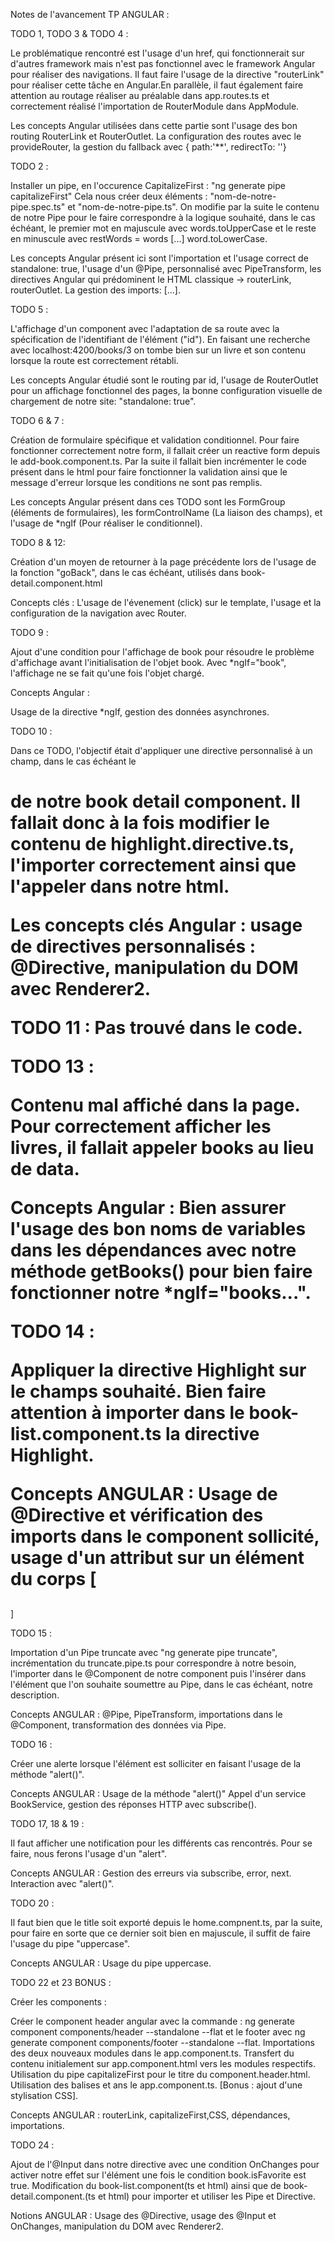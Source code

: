 Notes de l'avancement TP ANGULAR :

TODO 1, TODO 3 & TODO 4 :

Le problématique rencontré est l'usage d'un href, qui fonctionnerait sur d'autres framework mais n'est pas fonctionnel avec le framework Angular pour réaliser des navigations. Il faut faire l'usage de la directive "routerLink" pour réaliser cette tâche en Angular.En parallèle, il faut également faire attention au routage réaliser au préalable dans app.routes.ts et correctement réalisé l'importation de RouterModule dans AppModule.

Les concepts Angular utilisées dans cette partie sont l'usage des bon routing RouterLink et RouterOutlet. La configuration des routes avec le provideRouter, la gestion du fallback avec { path:'**', redirectTo: ''}

TODO 2 :

Installer un pipe, en l'occurence CapitalizeFirst :
	"ng generate pipe capitalizeFirst"
Cela nous créer deux éléments : "nom-de-notre-pipe.spec.ts" et "nom-de-notre-pipe.ts".
On modifie par la suite le contenu de notre Pipe pour le faire correspondre à la logique souhaité, dans le cas échéant, le premier mot en majuscule avec words.toUpperCase et le reste en minuscule avec restWords = words [...] word.toLowerCase.

Les concepts Angular présent ici sont l'importation et l'usage correct de standalone: true, l'usage d'un @Pipe, personnalisé avec PipeTransform, les directives Angular qui prédominent le HTML classique -> routerLink, routerOutlet. La gestion des imports: [...].


TODO 5 :

L'affichage d'un component avec l'adaptation de sa route avec la spécification de l'identifiant de l'élément ("id"). En faisant une recherche avec localhost:4200/books/3 on tombe bien sur un livre et son contenu lorsque la route est correctement rétabli.

Les concepts Angular étudié sont le routing par id, l'usage de RouterOutlet pour un affichage fonctionnel des pages, la bonne configuration visuelle de chargement de notre site: "standalone: true".

TODO 6 & 7 :

Création de formulaire spécifique et validation conditionnel. Pour faire fonctionner correctement notre form, il fallait créer un reactive form depuis le add-book.component.ts.
Par la suite il fallait bien incrémenter le code présent dans le html pour faire fonctionner la validation ainsi que le message d'erreur lorsque les conditions ne sont pas remplis.

Les concepts Angular présent dans ces TODO sont les FormGroup (éléments de formulaires), les formControlName (La liaison des champs), et l'usage de *ngIf (Pour réaliser le conditionnel).

TODO 8 & 12:

Création d'un moyen de retourner à la page précédente lors de l'usage de la fonction "goBack", dans le cas échéant, utilisés dans book-detail.component.html

Concepts clés : L'usage de l'évenement (click) sur le template, l'usage et la configuration de la navigation avec Router.

TODO 9 :

Ajout d'une condition pour l'affichage de book pour résoudre le problème d'affichage avant l'initialisation de l'objet book. Avec *ngIf="book", l'affichage ne se fait qu'une fois l'objet chargé.

Concepts Angular :

Usage de la directive *ngIf, gestion des données asynchrones.

TODO 10 :

Dans ce TODO, l'objectif était d'appliquer une directive personnalisé à un champ, dans le cas échéant le <h1> de notre book detail component. Il fallait donc à la fois modifier le contenu de highlight.directive.ts, l'importer correctement ainsi que l'appeler dans notre html.

Les concepts clés Angular : usage de directives personnalisés : @Directive, manipulation du DOM avec Renderer2.

TODO 11 : Pas trouvé dans le code.

TODO 13 :

Contenu mal affiché dans la page. Pour correctement afficher les livres, il fallait appeler books au lieu de data.

Concepts Angular : Bien assurer l'usage des bon noms de variables dans les dépendances avec notre méthode getBooks() pour bien faire fonctionner notre *ngIf="books...".

TODO 14 :

Appliquer la directive Highlight sur le champs souhaité. Bien faire attention à importer dans le book-list.component.ts la directive Highlight.

Concepts ANGULAR : Usage de @Directive et vérification des imports dans le component sollicité, usage d'un attribut sur un élément du corps [<h2 highlight></h2>]

TODO 15 :

Importation d'un Pipe truncate avec "ng generate pipe truncate", incrémentation du truncate.pipe.ts pour correspondre à notre besoin, l'importer dans le @Component de notre component puis l'insérer dans l'élément que l'on souhaite soumettre au Pipe, dans le cas échéant, notre description.

Concepts ANGULAR : @Pipe, PipeTransform, importations dans le @Component, transformation des données via Pipe.

TODO 16 : 

Créer une alerte lorsque l'élément est solliciter en faisant l'usage de la méthode "alert()".

Concepts ANGULAR : Usage de la méthode "alert()" Appel d'un service BookService, gestion des réponses HTTP avec subscribe().

TODO 17, 18 & 19 :

Il faut afficher une notification pour les différents cas rencontrés. Pour se faire, nous ferons l'usage d'un "alert".

Concepts ANGULAR : Gestion des erreurs via subscribe, error, next. Interaction avec "alert()".

TODO 20 :

Il faut bien que le title soit exporté depuis le home.compnent.ts, par la suite, pour faire en sorte que ce dernier soit bien en majuscule, il suffit de faire l'usage du pipe "uppercase".

Concepts ANGULAR : Usage du pipe uppercase.

TODO 22 et 23 BONUS :

Créer les components :

Créer le component header angular avec la commande : ng generate component components/header --standalone --flat et le footer avec ng generate component components/footer --standalone --flat. Importations des deux nouveaux modules dans le app.component.ts. Transfert du contenu initialement sur app.component.html vers les modules respectifs. Utilisation du pipe capitalizeFirst pour le titre du component.header.html. Utilisation des balises <app-header></app-header> et <app-footer></app-footer> ans le app.component.ts. [Bonus : ajout d'une stylisation CSS].

Concepts ANGULAR : routerLink, capitalizeFirst,CSS, dépendances, importations.

TODO 24 :

Ajout de l'@Input dans notre directive avec une condition OnChanges pour activer notre effet sur l'élément une fois le condition book.isFavorite est true. Modification du book-list.component(ts et html) ainsi que de book-detail.component.(ts et html) pour importer et utiliser les Pipe et Directive.

Notions ANGULAR : Usage des @Directive, usage des @Input et OnChanges, manipulation du DOM avec Renderer2.













